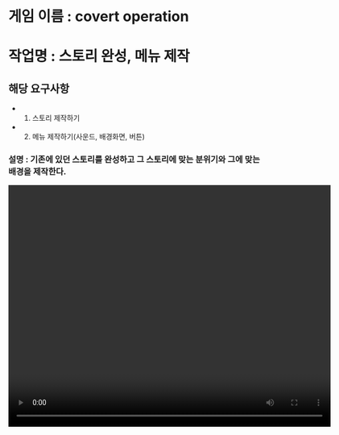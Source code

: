 # 게임 이름 : covert operation

# 작업명 :  스토리 완성, 메뉴 제작

## 해당 요구사항

- 1. 스토리 제작하기

- 2. 메뉴 제작하기(사운드, 배경화면, 버튼)

### 설명 : 기존에 있던 스토리를 완성하고 그 스토리에 맞는 분위기와 그에 맞는 배경을 제작한다.

<video controls width="640" height="480">

    <source src="files/week1.mp4" type="video/mp4">

    Sorry, your browser doesn't support embedded videos.
</video>
